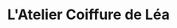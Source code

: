 ---
title: "L'Atelier Coiffure de Léa"
url: /berentzwiller/latelier-coiffure-de-lea/
shop: Friseur
---